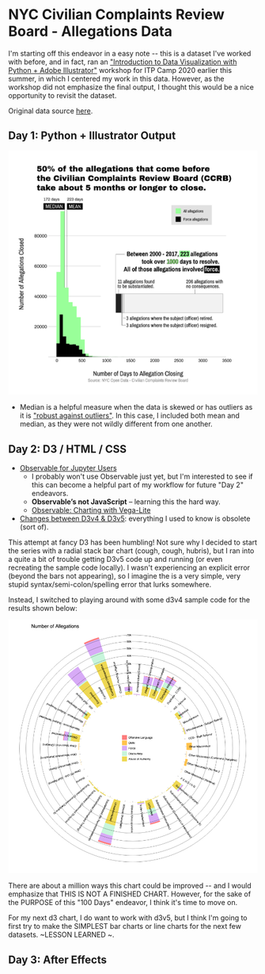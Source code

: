# NYC Civilian Complaints Review Board - Allegations Data

I'm starting off this endeavor in a easy note -- this is a dataset I've worked with before, and in fact, ran an ["Introduction to Data Visualization with Python + Adobe Illustrator"](https://docs.google.com/presentation/d/1X69-d6EAPBBf_ncV0V0-MEO6IY-PXmATZFJpgkoc1Yo/edit#slide=id.g888cfe5bb7_1_39) workshop for ITP Camp 2020 earlier this summer, in which I centered my work in this data. However, as the workshop did not emphasize the final output, I thought this would be a nice opportunity to revisit the dataset. 

Original data source [here](https://data.cityofnewyork.us/Public-Safety/Civilian-Complaint-Review-Board-CCRB-Allegations-C/xyq2-jjkn). 

## Day 1: Python + Illustrator Output

![Histogram chart showing distribution of the number days it took to close allegations before the CCRB.](output/final-chart.png)

* Median is a helpful measure when the data is skewed or has outliers as it is ["robust against outliers"](https://www.clinfo.eu/mean-median/). In this case, I included both mean and median, as they were not wildly different from one another. 

## Day 2: D3 / HTML / CSS

+ [Observable for Jupyter Users](https://observablehq.com/@observablehq/observable-for-jupyter-users)
    + I probably won't use Observable just yet, but I'm interested to see if this can become a helpful part of my workflow for future "Day 2" endeavors. 
    + **Observable’s not JavaScript** – learning this the hard way. 
    + [Observable: Charting with Vega-Lite](https://observablehq.com/@observablehq/vega-lite)
+ [Changes between D3v4 & D3v5](https://github.com/d3/d3/blob/master/CHANGES.md): everything I used to know is obsolete (sort of).

This attempt at fancy D3 has been humbling! Not sure why I decided to start the series with a radial stack bar chart (cough, cough, hubris), but I ran into a quite a bit of trouble getting D3v5 code up and running (or even recreating the sample code locally). I wasn't experiencing an explicit error (beyond the bars not appearing), so I imagine the is a very simple, very stupid syntax/semi-colon/spelling error that lurks somewhere. 

Instead, I switched to playing around with some d3v4 sample code for the results shown below: 

![Radial Stacked bar chart showing the number of allegations by type.](output/radial_stacked_chart.png)

There are about a million ways this chart could be improved -- and I would emphasize that THIS IS NOT A FINISHED CHART. However, for the sake of the PURPOSE of this "100 Days" endeavor, I think it's time to move on.

For my next d3 chart, I do want to work with d3v5, but I think I'm going to first try to make the SIMPLEST bar charts or line charts for the next few datasets. \~LESSON LEARNED \~. 

## Day 3: After Effects